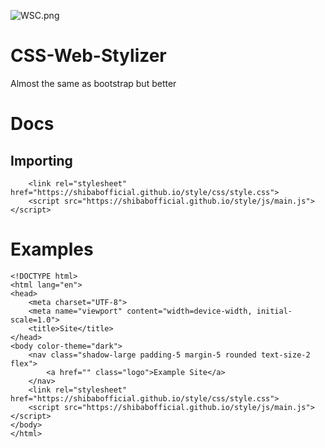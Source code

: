 ![WSC.png]()

# CSS-Web-Stylizer
Almost the same as bootstrap but better

# Docs
## Importing
```Linking
    <link rel="stylesheet" href="https://shibabofficial.github.io/style/css/style.css">
    <script src="https://shibabofficial.github.io/style/js/main.js"></script>
```

# Examples
```Example with navbar
<!DOCTYPE html>
<html lang="en">
<head>
    <meta charset="UTF-8">
    <meta name="viewport" content="width=device-width, initial-scale=1.0">
    <title>Site</title>
</head>
<body color-theme="dark">
    <nav class="shadow-large padding-5 margin-5 rounded text-size-2 flex">
        <a href="" class="logo">Example Site</a>
    </nav>
    <link rel="stylesheet" href="https://shibabofficial.github.io/style/css/style.css">
    <script src="https://shibabofficial.github.io/style/js/main.js"></script>
</body>
</html>
```
